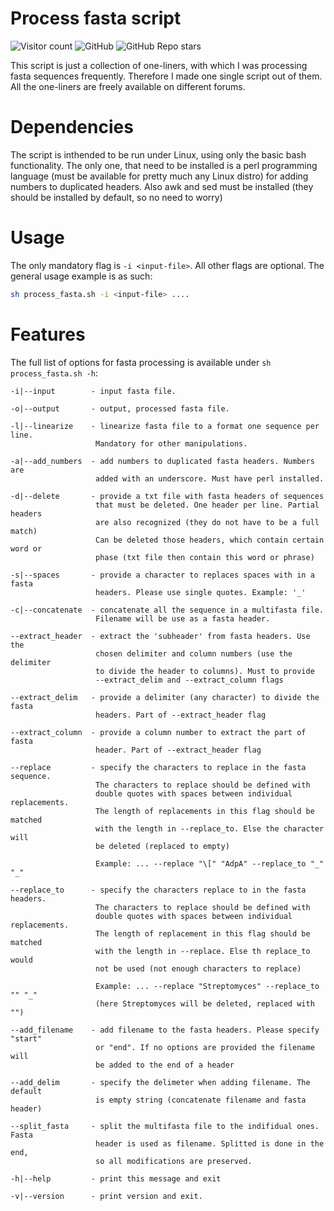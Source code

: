 # Process fasta script

![Visitor count](https://shields-io-visitor-counter.herokuapp.com/badge?page=pavlohrab.process_fasta&style=for-the-badge)
![GitHub](https://img.shields.io/github/license/pavlohrab/process_fasta?style=for-the-badge)
![GitHub Repo stars](https://img.shields.io/github/stars/pavlohrab/process_fasta?style=for-the-badge)

This script is just a collection of one-liners, with which I was processing fasta sequences frequently. Therefore I made one single script out of them. All the one-liners are freely available on different forums.
# Dependencies
The script is inthended to be run under Linux, using only the basic bash functionality. The only one, that need to be installed is a perl programming language (must be available for pretty much any Linux distro) for adding numbers to duplicated headers. Also awk and sed must be installed (they should be installed by default, so no need to worry)
# Usage
The only mandatory flag is `-i <input-file>`. All other flags are optional. The general usage example is as such:

```bash
sh process_fasta.sh -i <input-file> ....
```
# Features
The full list of options for fasta processing is available under `sh process_fasta.sh -h`:
 ```
-i|--input        - input fasta file.

-o|--output       - output, processed fasta file. 

-l|--linearize    - linearize fasta file to a format one sequence per line. 
                    Mandatory for other manipulations.

-a|--add_numbers  - add numbers to duplicated fasta headers. Numbers are 
                    added with an underscore. Must have perl installed.

-d|--delete       - provide a txt file with fasta headers of sequences 
                    that must be deleted. One header per line. Partial headers
                    are also recognized (they do not have to be a full match)
                    Can be deleted those headers, which contain certain word or 
                    phase (txt file then contain this word or phrase)
    
-s|--spaces       - provide a character to replaces spaces with in a fasta
                    headers. Please use single quotes. Example: '_'

-c|--concatenate  - concatenate all the sequence in a multifasta file. 
                    Filename will be use as a fasta header.

--extract_header  - extract the 'subheader' from fasta headers. Use the 
                    chosen delimiter and column numbers (use the delimiter
                    to divide the header to columns). Must to provide
                    --extract_delim and --extract_column flags
    
--extract_delim   - provide a delimiter (any character) to divide the fasta
                    headers. Part of --extract_header flag
    
--extract_column  - provide a column number to extract the part of fasta
                    header. Part of --extract_header flag
                        
--replace         - specify the characters to replace in the fasta sequence.
                    The characters to replace should be defined with 
                    double quotes with spaces between individual replacements. 
                    The length of replacements in this flag should be matched 
                    with the length in --replace_to. Else the character will 
                    be deleted (replaced to empty)

                    Example: ... --replace "\[" "AdpA" --replace_to "_" "_"
    
--replace_to      - specify the characters replace to in the fasta headers.
                    The characters to replace should be defined with 
                    double quotes with spaces between individual replacements.
                    The length of replacement in this flag should be matched 
                    with the length in --replace. Else th replace_to would
                    not be used (not enough characters to replace)

                    Example: ... --replace "Streptomyces" --replace_to "" "_"
                    (here Streptomyces will be deleted, replaced with "")

--add_filename    - add filename to the fasta headers. Please specify "start"
                    or "end". If no options are provided the filename will 
                    be added to the end of a header

--add_delim       - specify the delimeter when adding filename. The default
                    is empty string (concatenate filename and fasta header)

--split_fasta     - split the multifasta file to the indifidual ones. Fasta
                    header is used as filename. Splitted is done in the end,
                    so all modifications are preserved.

-h|--help         - print this message and exit

-v|--version      - print version and exit. 
 ```

